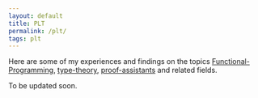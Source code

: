 ```yaml
---
layout: default
title: PLT
permalink: /plt/
tags: plt
---
```


Here are some of my experiences and findings on the topics 
[Functional-Programming](https://en.wikipedia.org/wiki/Functional_programming),	
[type-theory](https://en.wikipedia.org/wiki/Type_theory),
[proof-assistants](https://en.wikipedia.org/wiki/Proof_assistant) and related fields.

To be updated soon.